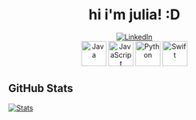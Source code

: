 <div align="center">
    <h1>hi i'm julia! :D </h1>
</div>

<div align="center">
    <a href="https://www.linkedin.com/in/julia-bock-985208254/"><img src="https://img.shields.io/badge/LinkedIn-0077B5?style=flat&logo=linkedin&logoColor=white" alt="LinkedIn"></a>
    <br />
    <img alt="Java" width="50px" src="https://raw.githubusercontent.com/rahul-jha98/README_icons/main/language_and_tools/square/java/java.svg" />
    <img alt="JavaScript" width="50px" src="https://raw.githubusercontent.com/rahul-jha98/README_icons/main/language_and_tools/square/javascript/javascript.svg" />
    <img alt="Python" width="50px" src="https://raw.githubusercontent.com/rahul-jha98/README_icons/main/language_and_tools/square/python/python.svg" />
    <img alt="Swift" width="50px" src="https://raw.githubusercontent.com/rahul-jha98/README_icons/main/language_and_tools/square/swift/swift.svg" />
    
</div>

## GitHub Stats

[![Stats](https://github-readme-stats.vercel.app/api?username=jubck&theme=dracula&show_icons=true)](https://github.com/anuraghazra/github-readme-stats)
